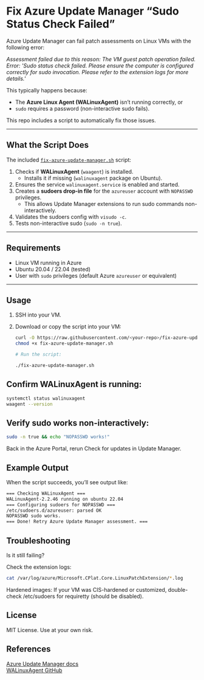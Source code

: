 # Fix Azure Update Manager “Sudo Status Check Failed”

Azure Update Manager can fail patch assessments on Linux VMs with the following error:

<i>Assessment failed due to this reason: The VM guest patch operation failed.
Error: 'Sudo status check failed. Please ensure the computer is configured correctly for sudo invocation.
Please refer to the extension logs for more details.'</i>

This typically happens because:
- The **Azure Linux Agent (WALinuxAgent)** isn’t running correctly, or  
- `sudo` requires a password (non-interactive sudo fails).  

This repo includes a script to automatically fix those issues.

---

## What the Script Does

The included [`fix-azure-update-manager.sh`](./fix-azure-update-manager.sh) script:

1. Checks if **WALinuxAgent** (`waagent`) is installed.  
   - Installs it if missing (`walinuxagent` package on Ubuntu).  
2. Ensures the service `walinuxagent.service` is enabled and started.  
3. Creates a **sudoers drop-in file** for the `azureuser` account with `NOPASSWD` privileges.  
   - This allows Update Manager extensions to run sudo commands non-interactively.  
4. Validates the sudoers config with `visudo -c`.  
5. Tests non-interactive sudo (`sudo -n true`).  

---

## Requirements

- Linux VM running in Azure  
- Ubuntu 20.04 / 22.04 (tested)  
- User with `sudo` privileges (default Azure `azureuser` or equivalent)  

---

## Usage

1. SSH into your VM.  
2. Download or copy the script into your VM:  

   ```bash
   curl -O https://raw.githubusercontent.com/<your-repo>/fix-azure-update-manager.sh
   chmod +x fix-azure-update-manager.sh

   # Run the script:

   ./fix-azure-update-manager.sh

## Confirm WALinuxAgent is running:

```bash
systemctl status walinuxagent
waagent --version
```

## Verify sudo works non-interactively:

```bash
sudo -n true && echo "NOPASSWD works!"
```

Back in the Azure Portal, rerun Check for updates in Update Manager.

## Example Output

When the script succeeds, you’ll see output like:

```bash
=== Checking WALinuxAgent ===
WALinuxAgent-2.2.46 running on ubuntu 22.04
=== Configuring sudoers for NOPASSWD ===
/etc/sudoers.d/azureuser: parsed OK
NOPASSWD sudo works.
=== Done! Retry Azure Update Manager assessment. ===
```

## Troubleshooting

Is it still failing?

Check the extension logs:

```bash
cat /var/log/azure/Microsoft.CPlat.Core.LinuxPatchExtension/*.log
```

Hardened images: If your VM was CIS-hardened or customized, double-check /etc/sudoers for requiretty (should be disabled).

## License

MIT License. Use at your own risk.

## References

[Azure Update Manager docs](https://learn.microsoft.com/azure/update-center/overview)<br>
[WALinuxAgent GitHub](https://github.com/Azure/WALinuxAgent)
